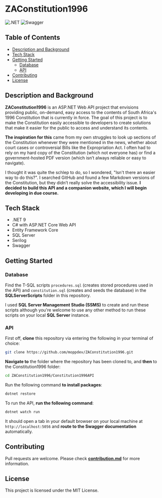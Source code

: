 # ZAConstitution1996

![.NET](https://img.shields.io/badge/.NET-512BD4.svg?style=for-the-badge&logo=dotnet&logoColor=white)
![Swagger](https://img.shields.io/badge/Swagger-85EA2D.svg?style=for-the-badge&logo=Swagger&logoColor=black)

## Table of Contents

- [Description and Background](#description-and-background)
- [Tech Stack](#tech-stack)
- [Getting Started](#getting-started)
  - [Database](#database)
  - [API](#api)
- [Contributing](#contributing)
- [License](#license)

## Description and Background

**ZAConstitution1996** is an ASP.NET Web API project that envisions providing public, on-demand, easy access to the contents of South Africa's 1996 Constitution that is currently in force. The goal of this project is to make the Constitution easily accessible to developers to create solutions that make it easier for the public to access and understand its contents.

**The inspiration for this** came from my own struggles to look up sections of the Constitution whenever they were mentioned in the news, whether about court cases or controversial Bills like the Expropriation Act. I often had to rely on my hard copy of the Constitution (which not everyone has) or find a government-hosted PDF version (which isn’t always reliable or easy to navigate).

I thought it was quite the schlep to do, so I wondered, "Isn't there an easier way to do this?". I searched GitHub and found a few Markdown versions of the Constitution, but they didn’t really solve the accessibility issue. **I decided to build this API and a companion website, which I will begin developing in due course.**

## Tech Stack

- .NET 9
- C# with ASP.NET Core Web API
- Entity Framework Core
- SQL Server
- Serilog
- Swagger

## Getting Started

### Database

Find the T-SQL scripts ```procedures.sql``` (creates stored procedures used in the API) and ```constitution.sql``` (creates and seeds the database) in the **SQLServerScripts** folder in this repository.

I used **SQL Server Management Studio (SSMS)** to create and run these scripts although you're welcome to use any other method to run these scripts on your local **SQL Server** instance.

### API

First off, **clone** this repository via entering the following in your terminal of choice:

```bash
git clone https://github.com/moppdev/ZAConstitution1996.git
```

**Navigate to** the folder where the repository has been cloned to, and **then** to the Constitution1996 folder:

```bash
cd ZAConstitution1996/Constitution1996API
```

Run the following command **to install packages**:

```bash
dotnet restore
```

To run the API, **run the following command**:

```bash
dotnet watch run
```

It should open a tab in your default browser on your local machine at ```http://localhost:5056``` and **route to the Swagger documentation** automatically.

## Contributing

Pull requests are welcome. Please check **[contribution.md](https://github.com/moppdev/ZAConstitution1996/blob/dev/CONTRIBUTING.md)** for more information.

## License

This project is licensed under the MIT License.
